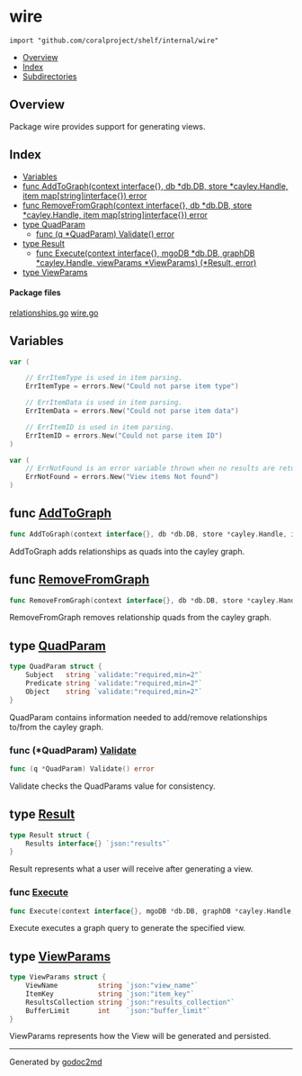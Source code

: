 

# wire
`import "github.com/coralproject/shelf/internal/wire"`

* [Overview](#pkg-overview)
* [Index](#pkg-index)
* [Subdirectories](#pkg-subdirectories)

## <a name="pkg-overview">Overview</a>
Package wire provides support for generating views.




## <a name="pkg-index">Index</a>
* [Variables](#pkg-variables)
* [func AddToGraph(context interface{}, db *db.DB, store *cayley.Handle, item map[string]interface{}) error](#AddToGraph)
* [func RemoveFromGraph(context interface{}, db *db.DB, store *cayley.Handle, item map[string]interface{}) error](#RemoveFromGraph)
* [type QuadParam](#QuadParam)
  * [func (q *QuadParam) Validate() error](#QuadParam.Validate)
* [type Result](#Result)
  * [func Execute(context interface{}, mgoDB *db.DB, graphDB *cayley.Handle, viewParams *ViewParams) (*Result, error)](#Execute)
* [type ViewParams](#ViewParams)


#### <a name="pkg-files">Package files</a>
[relationships.go](/src/github.com/coralproject/shelf/internal/wire/relationships.go) [wire.go](/src/github.com/coralproject/shelf/internal/wire/wire.go) 



## <a name="pkg-variables">Variables</a>
``` go
var (

    // ErrItemType is used in item parsing.
    ErrItemType = errors.New("Could not parse item type")

    // ErrItemData is used in item parsing.
    ErrItemData = errors.New("Could not parse item data")

    // ErrItemID is used in item parsing.
    ErrItemID = errors.New("Could not parse item ID")
)
```
``` go
var (
    // ErrNotFound is an error variable thrown when no results are returned from a Mongo query.
    ErrNotFound = errors.New("View items Not found")
)
```


## <a name="AddToGraph">func</a> [AddToGraph](/src/target/relationships.go?s=1309:1413#L42)
``` go
func AddToGraph(context interface{}, db *db.DB, store *cayley.Handle, item map[string]interface{}) error
```
AddToGraph adds relationships as quads into the cayley graph.



## <a name="RemoveFromGraph">func</a> [RemoveFromGraph](/src/target/relationships.go?s=2363:2472#L80)
``` go
func RemoveFromGraph(context interface{}, db *db.DB, store *cayley.Handle, item map[string]interface{}) error
```
RemoveFromGraph removes relationship quads from the cayley graph.




## <a name="QuadParam">type</a> [QuadParam](/src/target/relationships.go?s=908:1071#L27)
``` go
type QuadParam struct {
    Subject   string `validate:"required,min=2"`
    Predicate string `validate:"required,min=2"`
    Object    string `validate:"required,min=2"`
}
```
QuadParam contains information needed to add/remove relationships
to/from the cayley graph.










### <a name="QuadParam.Validate">func</a> (\*QuadParam) [Validate](/src/target/relationships.go?s=1130:1166#L34)
``` go
func (q *QuadParam) Validate() error
```
Validate checks the QuadParams value for consistency.




## <a name="Result">type</a> [Result](/src/target/wire.go?s=956:1016#L29)
``` go
type Result struct {
    Results interface{} `json:"results"`
}
```
Result represents what a user will receive after generating a view.







### <a name="Execute">func</a> [Execute](/src/target/wire.go?s=1634:1746#L53)
``` go
func Execute(context interface{}, mgoDB *db.DB, graphDB *cayley.Handle, viewParams *ViewParams) (*Result, error)
```
Execute executes a graph query to generate the specified view.





## <a name="ViewParams">type</a> [ViewParams](/src/target/wire.go?s=1267:1484#L43)
``` go
type ViewParams struct {
    ViewName          string `json:"view_name"`
    ItemKey           string `json:"item_key"`
    ResultsCollection string `json:"results_collection"`
    BufferLimit       int    `json:"buffer_limit"`
}
```
ViewParams represents how the View will be generated and persisted.














- - -
Generated by [godoc2md](http://godoc.org/github.com/davecheney/godoc2md)
